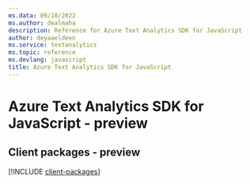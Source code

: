 ```yaml
---
ms.data: 09/10/2022
ms.author: dealmaha
description: Reference for Azure Text Analytics SDK for JavaScript
author: deyaaeldeen
ms.service: textanalytics
ms.topic: reference
ms.devlang: javascript
title: Azure Text Analytics SDK for JavaScript
---
```

# Azure Text Analytics SDK for JavaScript - preview

## Client packages - preview
[!INCLUDE [client-packages](text-analytics-client-index.md)]